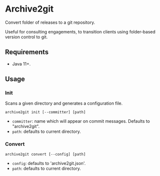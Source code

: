# Archive2git

Convert folder of releases to a git repository.

Useful for consulting engagements, to transition clients using folder-based version control to git.

## Requirements

- Java 11+.

## Usage

### Init

Scans a given directory and generates a configuration file.

```shell
archive2git init [--committer] [path]
```
- `committer`: name which will appear on commit messages. Defaults to "archive2git".
- `path`: defaults to current directory.

### Convert

```shell
archive2git convert [--config] [path]
```

- `config`: defaults to 'archive2git.json'.
- `path`: defaults to current directory.
